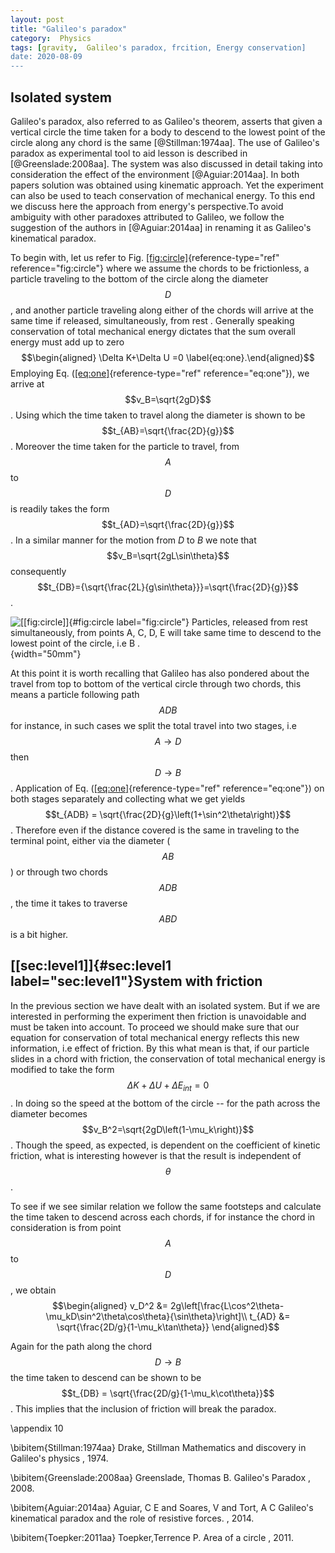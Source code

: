 ```yaml
---
layout: post
title: "Galileo's paradox"
category:  Physics
tags: [gravity,  Galileo's paradox, frcition, Energy conservation]
date: 2020-08-09
---
```


Isolated system
---------------------------------------------------------------

Galileo's paradox, also referred to as Galileo's theorem, asserts that
given a vertical circle the time taken for a body to descend to the
lowest point of the circle along any chord is the same
[@Stillman:1974aa]. The use of Galileo's paradox as experimental tool to
aid lesson is described in [@Greenslade:2008aa]. The system was also
discussed in detail taking into consideration the effect of the
environment [@Aguiar:2014aa]. In both papers solution was obtained using
kinematic approach. Yet the experiment can also be used to teach
conservation of mechanical energy. To this end we discuss here the
approach from energy's perspective.To avoid ambiguity with other
paradoxes attributed to Galileo, we follow the suggestion of the authors
in [@Aguiar:2014aa] in renaming it as Galileo's kinematical paradox.

To begin with, let us refer to
Fig. [\[fig:circle\]](#fig:circle){reference-type="ref"
reference="fig:circle"} where we assume the chords to be frictionless, a
particle traveling to the bottom of the circle along the diameter $$D$$,
and another particle traveling along either of the chords will arrive at
the same time if released, simultaneously, from rest . Generally
speaking conservation of total mechanical energy dictates that the sum
overall energy must add up to zero $$\begin{aligned}
\Delta K+\Delta U =0
\label{eq:one}.\end{aligned}$$ Employing
Eq. ([\[eq:one\]](#eq:one){reference-type="ref" reference="eq:one"}), we
arrive at $$v_B=\sqrt{2gD}$$. Using which the time taken to travel along
the diameter is shown to be $$t_{AB}=\sqrt{\frac{2D}{g}}$$. Moreover the
time taken for the particle to travel, from $$A$$ to $$D$$ is readily takes
the form $$t_{AD}=\sqrt{\frac{2D}{g}}$$. In a similar manner for the
motion from $D$ to $B$ we note that $$v_B=\sqrt{2gL\sin\theta}$$
consequently
$$t_{DB}={\sqrt{\frac{2L}{g\sin\theta}}}=\sqrt{\frac{2D}{g}}$$.

![[\[fig:circle\]]{#fig:circle label="fig:circle"} Particles, released
from rest simultaneously, from points $$A, C, D, E$$ will take same time
to descend to the lowest point of the circle, i.e $$B$$
.](/img/GalileosParadox/Circle.png){width="50mm"}

At this point it is worth recalling that Galileo has also pondered about
the travel from top to bottom of the vertical circle through two chords,
this means a particle following path $$ADB$$ for instance, in such cases
we split the total travel into two stages, i.e $$A\rightarrow D$$ then
$$D\rightarrow B$$. Application of
Eq. ([\[eq:one\]](#eq:one){reference-type="ref" reference="eq:one"}) on
both stages separately and collecting what we get yields
$$t_{ADB} = \sqrt{\frac{2D}{g}\left(1+\sin^2\theta\right)}$$. Therefore
even if the distance covered is the same in traveling to the terminal
point, either via the diameter ($$AB$$) or through two chords $$ADB$$, the
time it takes to traverse $$ABD$$ is a bit higher.

[\[sec:level1\]]{#sec:level1 label="sec:level1"}System with friction
--------------------------------------------------------------------

In the previous section we have dealt with an isolated system. But if we
are interested in performing the experiment then friction is unavoidable
and must be taken into account. To proceed we should make sure that our
equation for conservation of total mechanical energy reflects this new
information, i.e effect of friction. By this what mean is that, if our
particle slides in a chord with friction, the conservation of total
mechanical energy is modified to take the form
$$\Delta K+\Delta U + \Delta E_{int}=0$$. In doing so the speed at the
bottom of the circle -- for the path across the diameter becomes
$$v_B^2=\sqrt{2gD\left(1-\mu_k\right)}$$. Though the speed, as expected,
is dependent on the coefficient of kinetic friction, what is interesting
however is that the result is independent of $$\theta$$.

To see if we see similar relation we follow the same footsteps and
calculate the time taken to descend across each chords, if for instance
the chord in consideration is from point $$A$$ to $$D$$, we obtain
$$\begin{aligned}
v_D^2 &= 2g\left[\frac{L\cos^2\theta-\mu_kD\sin^2\theta\cos\theta}{\sin\theta}\right]\\
t_{AD} &= \sqrt{\frac{2D/g}{1-\mu_k\tan\theta}}
 \end{aligned}$$

Again for the path along the chord $$D\rightarrow B$$ the time taken to
descend can be shown to be
$$t_{DB} = \sqrt{\frac{2D/g}{1-\mu_k\cot\theta}}$$. This implies that the
inclusion of friction will break the paradox.

\appendix
10

\bibitem{Stillman:1974aa}
Drake, Stillman Mathematics and discovery in Galileo's physics , 1974.

\bibitem{Greenslade:2008aa}
Greenslade, Thomas B. Galileo's Paradox , 2008.

\bibitem{Aguiar:2014aa}
Aguiar, C E and Soares, V and Tort, A C Galileo's kinematical paradox
and the role of resistive forces. , 2014.

\bibitem{Toepker:2011aa}
Toepker,Terrence P. Area of a circle , 2011.

<script src="https://cdnjs.cloudflare.com/ajax/libs/mathjax/2.7.0/MathJax.js?config=TeX-AMS-MML_HTMLorMML" type="text/javascript"></script>
